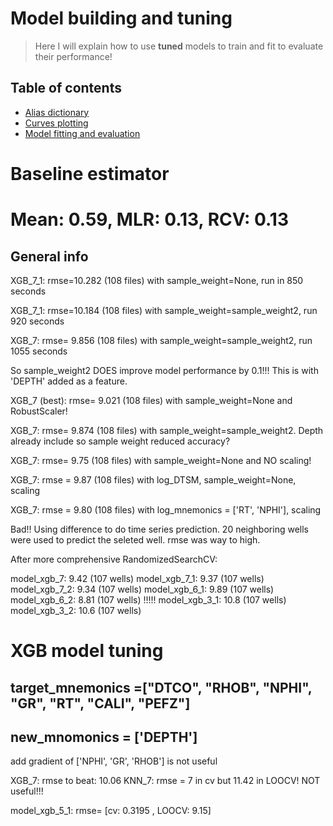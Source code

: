 # Model building and tuning
> Here I will explain how to use **tuned** models to train and fit to evaluate their performance!

## Table of contents
* [Alias dictionary](#general-info)
* [Curves plotting](#baseline-model)
* [Model fitting and evaluation](#technologies)

# Baseline estimator
# Mean: 0.59, MLR: 0.13, RCV: 0.13

## General info

XGB_7_1: rmse=10.282 (108 files) with sample_weight=None, run in 850 seconds

XGB_7_1: rmse=10.184 (108 files) with sample_weight=sample_weight2, run 920 seconds

XGB_7:   rmse= 9.856 (108 files) with sample_weight=sample_weight2, run 1055 seconds

So sample_weight2 DOES improve model performance by 0.1!!! This is with 'DEPTH' added as a feature.

XGB_7 (best):   rmse= 9.021 (108 files) with sample_weight=None and RobustScaler!

XGB_7:   rmse= 9.874 (108 files) with sample_weight=sample_weight2. Depth already include so sample weight reduced accuracy? 

XGB_7:   rmse= 9.75 (108 files) with sample_weight=None and NO scaling!

XGB_7: rmse = 9.87 (108 files) with log_DTSM, sample_weight=None, scaling

XGB_7: rmse = 9.80 (108 files) with log_mnemonics = ['RT', 'NPHI'], scaling

 Bad!! Using difference to do time series prediction. 20 neighboring wells were used to predict the seleted well. rmse was way to high.

After more comprehensive RandomizedSearchCV:

model_xgb_7:   9.42 (107 wells)
model_xgb_7_1: 9.37 (107 wells)
model_xgb_7_2: 9.34 (107 wells)
model_xgb_6_1: 9.89 (107 wells)
model_xgb_6_2: 8.81 (107 wells) !!!!!
model_xgb_3_1: 10.8 (107 wells)
model_xgb_3_2: 10.6 (107 wells)


# XGB model tuning

## target_mnemonics =["DTCO", "RHOB", "NPHI", "GR", "RT", "CALI", "PEFZ"]
## new_mnomonics = ['DEPTH'] 
add gradient of ['NPHI', 'GR', 'RHOB'] is not useful


XGB_7: rmse to beat: 10.06
KNN_7: rmse = 7 in cv but 11.42 in LOOCV! NOT useful!!!

model_xgb_5_1: rmse= [cv: 0.3195 , LOOCV: 9.15]


